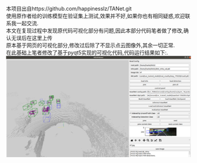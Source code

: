 本项目出自https://github.com/happinesslz/TANet.git    
使用原作者给的训练模型在验证集上测试,效果并不好,如果你也有相同疑惑,欢迎联系我一起交流.  
本文在复现过程中发现原代码可视化部分有问题,因此本部分代码笔者做了修改,确认无误后在这里上传  
原本基于网页的可视化部分,修改过后除了不显示点云图像外,其余一切正常.  
在此基础上笔者修改了基于pyqt5实现的可视化代码,代码运行结果如下:.
![image](https://github.com/han1366/pointpillars_TANet/blob/main/images/2021-03-30%2010-39-57%E5%B1%8F%E5%B9%95%E6%88%AA%E5%9B%BE.png)

